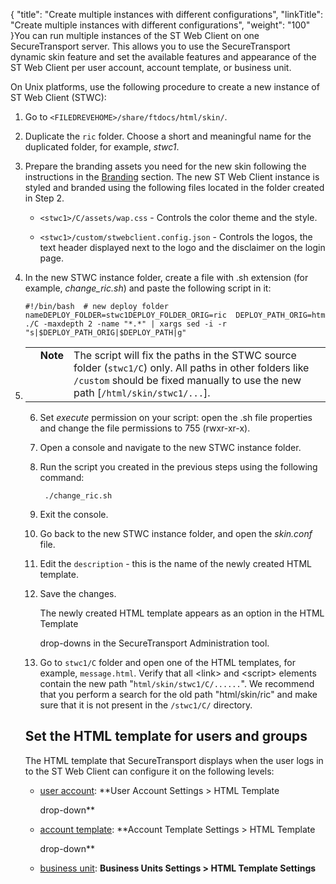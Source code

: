 {
    "title": "Create multiple instances with different configurations",
    "linkTitle": "Create multiple instances with different configurations",
    "weight": "100"
}You can run multiple instances of the ST Web Client on one SecureTransport server. This allows you to use the SecureTransport dynamic skin feature and set the available features and appearance of the ST Web Client per user account, account template, or business unit.

On Unix platforms, use the following procedure to create a new instance of ST Web Client (STWC):

1.  Go to `<FILEDREVEHOME>/share/ftdocs/html/skin/`.

2.  Duplicate the `ric` folder. Choose a short and meaningful name for the duplicated folder, for example, *stwc1*.

3.  Prepare the branding assets you need for the new skin following the instructions in the [Branding](../webclient_branding) section. The new ST Web Client instance is styled and branded using the following files located in the folder created in Step 2.  
    
    -   `<stwc1>/C/assets/wap.css` - Controls the color theme and the style.
    -   `<stwc1>/custom/stwebclient.config.json` - Controls the logos, the text header displayed next to the logo and the disclaimer on the login page.

4.  In the new STWC instance folder, create a file with .sh extension (for example, *change\_ric.sh*) and paste the following script in it:  
    

        #!/bin/bash  # new deploy folder nameDEPLOY_FOLDER=stwc1DEPLOY_FOLDER_ORIG=ric  DEPLOY_PATH_ORIG=html/skin/$DEPLOY_FOLDER_ORIGDEPLOY_PATH=html/skin/$DEPLOY_FOLDER  find ./C -maxdepth 2 -name "*.*" | xargs sed -i -r "s|$DEPLOY_PATH_ORIG|$DEPLOY_PATH|g"

5.  <table cellpadding="0" cellspacing="0">
   <col/>
   <col/>
   <col/>
      <tr>
         <td valign="top">         </td>
         <td valign="top"><span><b>Note</b></span>
         </td>
         <td data-mc-autonum="&lt;b&gt;Note&lt;/b&gt;" valign="top">The script will fix the paths in the STWC source folder (<code>stwc1/C</code>) only. All paths in other folders like <code>/custom</code> should be fixed manually to use the new path [<code>/html/skin/stwc1/...</code>].          </td>
      </tr>
</table>

6.  Set *execute* permission on your script: open the .sh file properties and change the file permissions to 755 (rwxr-xr-x).

7.  Open a console and navigate to the new STWC instance folder.

8.  Run the script you created in the previous steps using the following command:  
    

         ./change_ric.sh

9.  Exit the console.

10. Go back to the new STWC instance folder, and open the *skin.conf* file.

11. Edit the `description` - this is the name of the newly created HTML template.

12. Save the changes.  
     The newly created HTML template appears as an option in the HTML Template
    drop-downs in the SecureTransport Administration tool.

13. Go to `stwc1/C` folder and open one of the HTML templates, for example, `message.html`. Verify that all &lt;link> and &lt;script> elements contain the new path "`html/skin/stwc1/C/......`". We recommend that you perform a search for the old path "html/skin/ric" and make sure that it is not present in the `/stwc1/C/` directory.

## Set the HTML template for users and groups

The HTML template that SecureTransport displays when the user logs in to the ST Web Client can configure it on the following levels:

-   [user account](https://docs.axway.com/bundle/SecureTransport_55_AdministratorGuide_allOS_en_HTML5/page/Content/AdministratorsGuide/accounts/t_st_create_user_account.htm): **User Account Settings > HTML Template
    drop-down**
-   [account template](https://docs.axway.com/bundle/SecureTransport_55_AdministratorGuide_allOS_en_HTML5/page/Content/AdministratorsGuide/advanced_account_admin/t_st_accountTemplates.htm): **Account Template Settings > HTML Template
    drop-down**
-   [business unit](https://docs.axway.com/bundle/SecureTransport_55_AdministratorGuide_allOS_en_HTML5/page/Content/AdministratorsGuide/advanced_account_admin/t_st_businessUnits.htm#HTML_template_bu): **Business Units Settings > HTML Template Settings**
